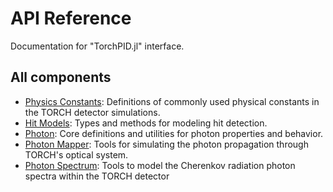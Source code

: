 
<a id='API-Reference'></a>

<a id='API-Reference-1'></a>

# API Reference


Documentation for "TorchPID.jl" interface.


<a id='All-components'></a>

<a id='All-components-1'></a>

## All components


  * [Physics Constants](physics_constants.md): Definitions of commonly used physical constants in the TORCH detector simulations.
  * [Hit Models](hit_models.md): Types and methods for modeling hit detection.
  * [Photon](photon.md): Core definitions and utilities for photon properties and behavior.
  * [Photon Mapper](photonmapper.md): Tools for simulating the photon propagation through TORCH's optical system.
  * [Photon Spectrum](photonspectrum.md): Tools to model the Cherenkov radiation photon spectra within the TORCH detector

